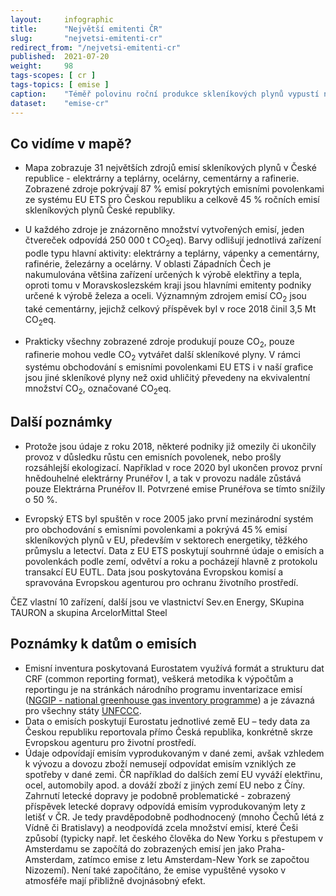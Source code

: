 ```yaml
---
layout:     infographic
title:      "Největší emitenti ČR"
slug:       "nejvetsi-emitenti-cr"
redirect_from: "/nejvetsi-emitenti-cr"
published:  2021-07-20
weight:     98
tags-scopes: [ cr ]
tags-topics: [ emise ]
caption:    "Téměř polovinu roční produkce skleníkových plynů vypustí několik desítek producentů - elektráren, železáren, cementáren a rafinerií. Většina z nich se nachází v Ústeckém nebo Moravsko-slezském kraji. "
dataset:    "emise-cr"
---
```


## Co vidíme v mapě?


* Mapa zobrazuje 31 největších zdrojů emisí skleníkových plynů v České republice - elektrárny a teplárny, ocelárny, cementárny a rafinerie. Zobrazené zdroje pokrývají 87 % emisí pokrytých emisními povolenkami ze systému EU ETS pro Českou republiku a celkově 45 % ročních emisí skleníkových plynů České republiky. 

* U každého zdroje je znázorněno množství vytvořených emisí, jeden čtvereček odpovídá 250 000 <glossary id="co2eq">t CO<sub>2</sub>eq</glossary>). Barvy odlišují jednotlivá zařízení podle typu hlavní aktivity: elektrárny a teplárny, vápenky a cementárny, rafinérie, železárny a ocelárny.
V oblasti Západních Čech je nakumulována většina zařízení určených k výrobě elektřiny a tepla, oproti tomu v Moravskoslezském kraji jsou hlavními emitenty podniky určené k výrobě železa a oceli. Významným zdrojem emisí CO<sub>2</sub> jsou také cementárny, jejichž celkový příspěvek byl v roce 2018 činil 3,5 Mt CO<sub>2</sub>eq. 

* Prakticky všechny zobrazené zdroje produkují pouze CO<sub>2</sub>, pouze rafinerie mohou vedle CO<sub>2</sub> vytvářet další skleníkové plyny. V rámci systému obchodování s emisními povolenkami EU ETS i v naší grafice jsou jiné skleníkové plyny než oxid uhličitý převedeny na ekvivalentní množství CO<sub>2</sub>, označované <glossary id="co2eq">CO<sub>2</sub>eq</glossary>.

## Další poznámky

* Protože jsou údaje z roku 2018, některé podniky již omezily či ukončily provoz v důsledku růstu cen emisních povolenek, nebo prošly rozsáhlejší ekologizací.  Například v roce 2020 byl ukončen provoz první hnědouhelné elektrárny Prunéřov I, a tak v provozu nadále zůstává pouze Elektrárna Prunéřov II. Potvrzené emise Prunéřova se tímto snížily o 50 %.

* Evropský ETS byl spuštěn v roce 2005 jako první mezinárodní systém pro obchodování s emisními povolenkami a pokrývá 45 % emisí skleníkových plynů v EU, především v sektorech energetiky, těžkého průmyslu a letectví. Data z EU ETS poskytují souhrnné údaje o emisích a povolenkách podle zemí, odvětví a roku a pocházejí hlavně z protokolu transakcí EU EUTL. Data jsou poskytována Evropskou komisí a spravována Evropskou agenturou pro ochranu životního prostředí.

ČEZ vlastní 10 zařízení, další jsou ve vlastnictví Sev.en Energy, SKupina TAURON a skupina ArcelorMittal Steel 


## Poznámky k datům o emisích

* Emisní inventura poskytovaná Eurostatem využívá formát a strukturu dat CRF (common reporting format), veškerá metodika k výpočtům a reportingu je na stránkách národního programu inventarizace emisí ([NGGIP - national greenhouse gas inventory programme](https://www.ipcc-nggip.iges.or.jp/)) a je závazná pro všechny státy [UNFCCC](https://cs.wikipedia.org/wiki/R%C3%A1mcov%C3%A1_%C3%BAmluva_OSN_o_zm%C4%9Bn%C4%9B_klimatu).
* Data o emisích poskytují Eurostatu jednotlivé země EU – tedy data za Českou republiku reportovala přímo Česká republika, konkrétně skrze Evropskou agenturu pro životní prostředí.
* Údaje odpovídají emisím vyprodukovaným v dané zemi, avšak vzhledem k vývozu a dovozu zboží nemusejí odpovídat emisím vzniklých ze spotřeby v dané zemi. ČR například do dalších zemí EU vyváží elektřinu, ocel, automobily apod. a dováží zboží z jiných zemí EU nebo z Číny. Zahrnutí letecké dopravy je podobně problematické - zobrazený příspěvek letecké dopravy odpovídá emisím vyprodukovaným lety z letišť v ČR. Je tedy pravděpodobně podhodnocený (mnoho Čechů létá z Vídně či Bratislavy) a neodpovídá zcela množství emisí, které Češi způsobí (typicky např. let českého člověka do New Yorku s přestupem v Amsterdamu se započítá do zobrazených emisí jen jako Praha-Amsterdam, zatímco emise z letu Amsterdam-New York se započtou Nizozemí). Není také započítáno, že emise vypuštěné vysoko v atmosféře mají přibližně dvojnásobný efekt.
